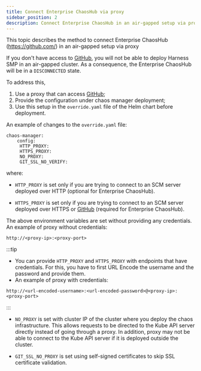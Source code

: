 ```yaml
---
title: Connect Enterprise ChaosHub via proxy
sidebar_position: 2
description: Connect Enterprise ChaosHub in an air-gapped setup via proxy
---
```


This topic describes the method to connect Enterprise ChaosHub (https://github.com/) in an air-gapped setup via proxy

If you don't have access to [GitHub](https://github.com/), you will not be able to deploy Harness SMP in an air-gapped cluster. As a consequence, the Enterprise ChaosHub will be in a `DISCONNECTED` state.

To address this,
1. Use a proxy that can access [GitHub](https://app.harness.io);
2. Provide the configuration under chaos manager deployment;
3. Use this setup in the `override.yaml` file of the Helm chart before deployment.

An example of changes to the `override.yaml` file:

```
chaos-manager:
    config:
     HTTP_PROXY:
     HTTPS_PROXY:
     NO_PROXY:
     GIT_SSL_NO_VERIFY:
```

where:

- `HTTP_PROXY` is set only if you are trying to connect to an SCM server deployed over HTTP (optional for Enterprise ChaosHub).

- `HTTPS_PROXY` is set only if you are trying to connect to an SCM server deployed over HTTPS or [GitHub](https://github.com) (required for Enterprise ChaosHub).

The above environment variables are set without providing any credentials. An example of proxy without credentials:
```
http://<proxy-ip>:<proxy-port>
```

:::tip
- You can provide `HTTP_PROXY` and `HTTPS_PROXY` with endpoints that have credentials. For this, you have to first URL Encode the username and the password and provide them.
- An example of proxy with credentials:

```
http://<url-encoded-username>:<url-encoded-password>@<proxy-ip>:<proxy-port>
```
:::

- `NO_PROXY` is set with cluster IP of the cluster where you deploy the chaos infrastructure. This allows requests to be directed to the Kube API server directly instead of going through a proxy. In addition, proxy may not be able to connect to the Kube API server if it is deployed outside the cluster.

- `GIT_SSL_NO_PROXY` is set using self-signed certificates to skip SSL certificate validation.